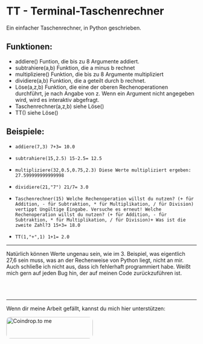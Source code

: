 # TT - Terminal-Taschenrechner
Ein einfacher Taschenrechner, in Python geschrieben.
## Funktionen:
- addiere() Funtion, die bis zu 8 Argumente addiert. 
- subtrahiere(a,b) Funktion, die a minus b rechnet
- multipliziere() Funktion, die bis zu 8 Argumente multipliziert
- dividiere(a,b) Funktion, die a geteilt durch b rechnet.
- Löse(a,z,b) Funktion, die eine der oberen Rechenoperationen durchführt, je nach Angabe von z. Wenn ein Argument nicht angegeben wird, wird es interaktiv abgefragt.
- Taschenrechner(a,z,b) siehe Löse()
- TT() siehe Löse() 

## Beispiele:
- `addiere(7,3)
7+3=
10.0`
  
- `subtrahiere(15,2.5)
15-2.5=
12.5`

- `multipliziere(32,0.5,0.75,2.3)
Diese Werte multipliziert ergeben:
27.599999999999998`

- `dividiere(21,"7")
21/7=
3.0`
  
- `Taschenrechner(15)
Welche Rechenoperation willst du nutzen? (+ für Addition, - für Subtraktion, * für Multiplikation, / für Division) vertippt
Ungültige Eingabe. Versuche es erneut!
Welche Rechenoperation willst du nutzen? (+ für Addition, - für Subtraktion, * für Multiplikation, / für Division)+
Was ist die zweite Zahl?3
15+3=
18.0`

- `TT(1,"+",1)
1+1=
2.0`

***

Natürlich können Werte ungenau sein, wie im 3. Beispiel, was eigentlich 27,6 sein muss, was an der Rechenweise von Python liegt, nicht an mir. Auch schließe ich nicht aus, dass ich fehlerhaft programmiert habe. Weißt mich gern auf jeden Bug hin, der auf meinen Code zurückzuführen ist.

<br>
<br>

***

Wenn dir meine Arbeit gefällt, kannst du mich hier unterstützen:

<a href="https://coindrop.to/TippX" target="_blank"><img src="https://coindrop.to/embed-button.png" style="border-radius: 10px; height: 57px !important;width: 229px !important;" alt="Coindrop.to me"></img></a>

